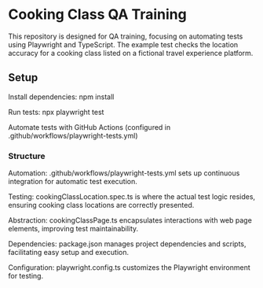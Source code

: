 # Cooking Class QA Training

This repository is designed for QA training, focusing on automating tests using Playwright and TypeScript. The example test checks the location accuracy for a cooking class listed on a fictional travel experience platform.

## Setup

Install dependencies:
   npm install

Run tests:
npx playwright test

Automate tests with GitHub Actions (configured in .github/workflows/playwright-tests.yml)
   

### Structure

Automation: .github/workflows/playwright-tests.yml sets up continuous integration for automatic test execution.

Testing: cookingClassLocation.spec.ts is where the actual test logic resides, ensuring cooking class locations are correctly presented.

Abstraction: cookingClassPage.ts encapsulates interactions with web page elements, improving test maintainability.

Dependencies: package.json manages project dependencies and scripts, facilitating easy setup and execution.

Configuration: playwright.config.ts customizes the Playwright environment for testing.
